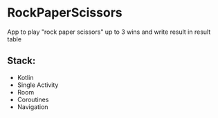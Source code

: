 # RockPaperScissors
App to play "rock paper scissors" up to 3 wins and write result in result table
## Stack:

- Kotlin
- Single Activity
- Room
- Coroutines
- Navigation

